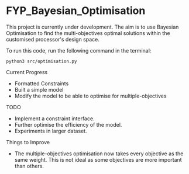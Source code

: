 # FYP_Bayesian_Optimisation

This project is currently under development. The aim is to use Bayesian Optimisation to find the multi-objectives optimal solutions within the customised processor's design space.

To run this code, run the following command in the terminal: 

```python3 src/optimisation.py```

Current Progress
- Formatted Constraints
- Built a simple model
- Modify the model to be able to optimise for multiple-objectives

TODO
- Implement a constraint interface.
- Further optimise the efficiency of the model.
- Experiments in larger dataset.

Things to Improve
- The multiple-objectives optimisation now takes every objective as the same weight. This is not ideal as some objectives are more important than others.
